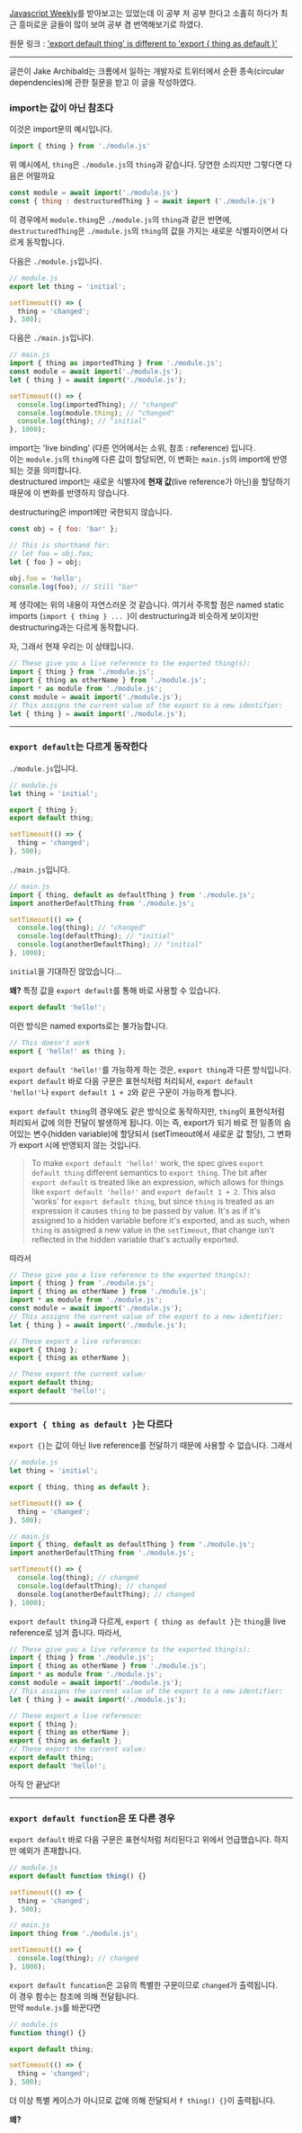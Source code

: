 [Javascript Weekly](https://javascriptweekly.com/)를 받아보고는 있었는데 이 공부 저 공부 한다고 소홀히 하다가 최근 흥미로운 글들이 많이 보여 공부 겸 번역해보기로 하였다.

원문 링크 : ['export default thing' is different to 'export { thing as default }'](https://jakearchibald.com/2021/export-default-thing-vs-thing-as-default/)
***
글쓴이 Jake Archibald는 크롬에서 일하는 개발자로 트위터에서 순환 종속(circular dependencies)에 관한 질문을 받고 이 글을 작성하였다. 

### import는 값이 아닌 참조다
이것은 import문의 예시입니다.
```javascript
import { thing } from './module.js'
```
위 예시에서, `thing`은 `./module.js`의 `thing`과 같습니다. 당연한 소리지만 그렇다면 다음은 어떨까요
```javascript
const module = await import('./module.js')
const { thing : destructuredThing } = await import ('./module.js')
```
이 경우에서 `module.thing`은 `./module.js`의 `thing`과 같은 반면에, `destructuredThing`은 `./module.js`의 `thing`의 값을 가지는 새로운 식별자이면서 다르게 동작합니다.

다음은 `./module.js`입니다.
```javascript
// module.js
export let thing = 'initial';

setTimeout(() => {
  thing = 'changed';
}, 500);
```
다음은 `./main.js`입니다.
```javascript
// main.js
import { thing as importedThing } from './module.js';
const module = await import('./module.js');
let { thing } = await import('./module.js');

setTimeout(() => {
  console.log(importedThing); // "changed"
  console.log(module.thing); // "changed"
  console.log(thing); // "initial"
}, 1000);
```
import는 'live binding' (다른 언어에서는 소위, 참조 : reference) 입니다.<br>
이는 `module.js`의 `thing`에 다른 값이 할당되면, 이 변화는 `main.js`의 import에 반영되는 것을 의미합니다.<br>
destructured import는 새로운 식별자에 **현재 값**(live reference가 아닌)을 할당하기 때문에 이 변화를 반영하지 않습니다.

destructuring은 import에만 국한되지 않습니다.
```javascript
const obj = { foo: 'bar' };

// This is shorthand for:
// let foo = obj.foo;
let { foo } = obj;

obj.foo = 'hello';
console.log(foo); // Still "bar"
```
제 생각에는 위의 내용이 자연스러운 것 같습니다. 여기서 주목할 점은 named static imports (`import { thing } ... `)이 destructuring과 비슷하게 보이지만 destructuring과는 다르게 동작합니다.

자, 그래서 현재 우리는 이 상태입니다.
```javascript
// These give you a live reference to the exported thing(s):
import { thing } from './module.js';
import { thing as otherName } from './module.js';
import * as module from './module.js';
const module = await import('./module.js');
// This assigns the current value of the export to a new identifier:
let { thing } = await import('./module.js');
```
---
### `export default`는 다르게 동작한다
`./module.js`입니다.
```javascript
// module.js
let thing = 'initial';

export { thing };
export default thing;

setTimeout(() => {
  thing = 'changed';
}, 500);
```
`./main.js`입니다.
```javascript
// main.js
import { thing, default as defaultThing } from './module.js';
import anotherDefaultThing from './module.js';

setTimeout(() => {
  console.log(thing); // "changed"
  console.log(defaultThing); // "initial"
  console.log(anotherDefaultThing); // "initial"
}, 1000);
```
`initial`을 기대하진 않았습니다...

**왜?**
특정 값을 `export default`를 통해 바로 사용할 수 있습니다.
```javascript
export default 'hello!';
```
이런 방식은 named exports로는 불가능합니다.
```javascript
// This doesn't work
export { 'hello!' as thing };
```
`export default 'hello!'`를 가능하게 하는 것은, `export thing`과 다른 방식입니다. `export default` 바로 다음 구문은 표현식처럼 처리되서, `export default 'hello!'`나 `export default 1 + 2`와 같은 구문이 가능하게 합니다.

`export default thing`의 경우에도 같은 방식으로 동작하지만, `thing`이 표현식처럼 처리되서 값에 의한 전달이 발생하게 됩니다. 이는 즉, export가 되기 바로 전 일종의 숨어있는 변수(hidden variable)에 할당되서 (setTimeout에서 새로운 값 할당), 그 변화가 export 시에 반영되지 않는 것입니다.

> To make `export default 'hello!'` work, the spec gives `export default thing` different semantics to `export thing`.
The bit after `export default` is treated like an expression, which allows for things like `export default 'hello!'` and `export default 1 + 2`.
This also 'works' for `export default thing`, but since `thing` is treated as an expression it causes `thing` to be passed by value. It's as if it's assigned to a hidden variable before it's exported, and as such, when `thing` is assigned a new value in the `setTimeout`, that change isn't reflected in the hidden variable that's actually exported.

따라서
```javascript
// These give you a live reference to the exported thing(s):
import { thing } from './module.js';
import { thing as otherName } from './module.js';
import * as module from './module.js';
const module = await import('./module.js');
// This assigns the current value of the export to a new identifier:
let { thing } = await import('./module.js');

// These export a live reference:
export { thing };
export { thing as otherName };

// These export the current value:
export default thing;
export default 'hello!';
```
---
### `export { thing as default }`는 다르다
`export {}`는 값이 아닌 live reference를 전달하기 때문에 사용할 수 없습니다. 그래서
```javascript
// module.js
let thing = 'initial';

export { thing, thing as default };

setTimeout(() => {
  thing = 'changed';
}, 500);
```
```javascript
// main.js
import { thing, default as defaultThing } from './module.js';
import anotherDefaultThing from './module.js';

setTimeout(() => {
  console.log(thing); // changed
  console.log(defaultThing); // changed
  donsole.log(anotherDefaultThing); // changed
}, 1000);
```
`export default thing`과 다르게, `export { thing as default }`는 `thing`을 live reference로 넘겨 줍니다. 따라서,
```javascript
// These give you a live reference to the exported thing(s):
import { thing } from './module.js';
import { thing as otherName } from './module.js';
import * as module from './module.js';
const module = await import('./module.js');
// This assigns the current value of the export to a new identifier:
let { thing } = await import('./module.js');

// These export a live reference:
export { thing };
export { thing as otherName };
export { thing as default };
// These export the current value:
export default thing;
export default 'hello!';
```
아직 안 끝났다!
***
### `export default function`은 또 다른 경우
`export default` 바로 다음 구문은 표현식처럼 처리된다고 위에서 언급했습니다. 하지만 예외가 존재합니다.
```javascript
// module.js
export default function thing() {}

setTimeout(() => {
  thing = 'changed';
}, 500);
```
```javascript
// main.js
import thing from './module.js';

setTimeout(() => {
  console.log(thing); // changed
}, 1000);
```
`export default funcation`은 고유의 특별한 구문이므로 `changed`가 출력됩니다.<br>
이 경우 함수는 참조에 의해 전달됩니다.<br>
만약 `module.js`를 바꾼다면
```javascript
// module.js
function thing() {}

export default thing;

setTimeout(() => {
  thing = 'changed';
}, 500);
```
더 이상 특별 케이스가 아니므로 값에 의해 전달되서 `f thing() {}`이 출력됩니다.

**왜?**